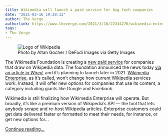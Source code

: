 ```yaml
---
title: Wikimedia will launch a paid service for big tech companies
date: "2021-03-16 19:38:12"
author: The Verge
authorlink: https://www.theverge.com/2021/3/16/22334276/wikimedia-enterprise-api-service-big-tech-knowledge-boxes
tags:
- The-Verge
---
```

<figure>
      <img alt="Logo of Wikipedia" src="https://cdn.vox-cdn.com/thumbor/tB4OKgNk0nIVTQsn4ep06qbJZMk=/0x0:4500x3000/1310x873/cdn.vox-cdn.com/uploads/chorus_image/image/68976992/1296469702.0.jpg" />
        <figcaption>Photo by Altan Gocher / DeFodi Images via Getty Images</figcaption>
    </figure>

  <p id="hxgVf5">The Wikimedia Foundation is creating a <a href="https://meta.wikimedia.org/wiki/Wikimedia_Enterprise">new paid service</a> for companies that draw on Wikipedia data. The foundation announced the news today <a href="https://www.wired.com/story/wikipedia-finally-asking-big-tech-to-pay-up/?utm_brand=wired&amp;utm_source=twitter&amp;mbid=social_twitter&amp;utm_social-type=owned&amp;utm_medium=social">via an article in <em>Wired</em></a><em>, </em>and it’s planning to launch later in 2021. <a href="https://enterprise.wikimedia.com/">Wikimedia Enterprise</a>, as it’s called, won’t change how current Wikipedia services work. Instead, it will offer new options for companies that use its content, a category including giants like Google and Facebook.</p>
<p id="ew5SeV">Wikimedia is still finalizing how Wikimedia Enterprise will operate. But broadly, it’s like a premium version of Wikipedia’s API — the tool that lets anybody scrape and re-host Wikipedia articles. Enterprise customers could get data delivered faster or formatted to meet their needs, for instance, or get new options for...</p>
  <p>
    <a href="https://www.theverge.com/2021/3/16/22334276/wikimedia-enterprise-api-service-big-tech-knowledge-boxes">Continue reading&hellip;</a>
  </p>